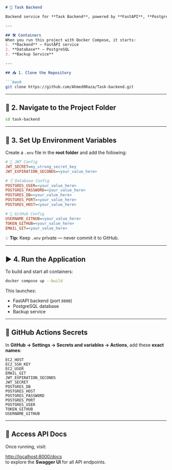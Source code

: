 ```markdown
# 🚀 Task Backend

Backend service for **Task Backend**, powered by **FastAPI**, **PostgreSQL**, and a **Backup Service** using Docker Compose.

---

## 🛠 Containers
When you run this project with Docker Compose, it starts:
1. **Backend** – FastAPI service
2. **Database** – PostgreSQL
3. **Backup Service**

---

## 📥 1. Clone the Repository

```bash
git clone https://github.com/Ahmed0Raza/Task-backend.git
```

---

## 📂 2. Navigate to the Project Folder

```bash
cd task-backend
```

---

## 🔑 3. Set Up Environment Variables

Create a `.env` file in the **root folder** and add the following:

```ini
# 🔐 JWT Config
JWT_SECRET=my_strong_secret_key
JWT_EXPIRATION_SECONDS=<your_value_here>

# 🗄 Database Config
POSTGRES_USER=<your_value_here>
POSTGRES_PASSWORD=<your_value_here>
POSTGRES_DB=<your_value_here>
POSTGRES_PORT=<your_value_here>
POSTGRES_HOST=<your_value_here>

# 🔗 GitHub Config
USERNAME_GITHUB=<your_value_here>
TOKEN_GITHUB=<your_value_here>
EMAIL_GIT=<your_value_here>
```

💡 **Tip:** Keep `.env` private — never commit it to GitHub.

---

## ▶️ 4. Run the Application

To build and start all containers:

```bash
docker compose up --build
```

This launches:
- FastAPI backend (port `8000`)
- PostgreSQL database
- Backup service

---

## 🔐 GitHub Actions Secrets

In **GitHub → Settings → Secrets and variables → Actions**, add these **exact names**:

```
EC2_HOST  
EC2_SSH_KEY  
EC2_USER  
EMAIL_GIT  
JWT_EXPIRATION_SECONDS  
JWT_SECRET  
POSTGRES_DB  
POSTGRES_HOST  
POSTGRES_PASSWORD  
POSTGRES_PORT  
POSTGRES_USER  
TOKEN_GITHUB  
USERNAME_GITHUB
```

---

## 📜 Access API Docs

Once running, visit:

[http://localhost:8000/docs](http://localhost:8000/docs)  
to explore the **Swagger UI** for all API endpoints.
```
